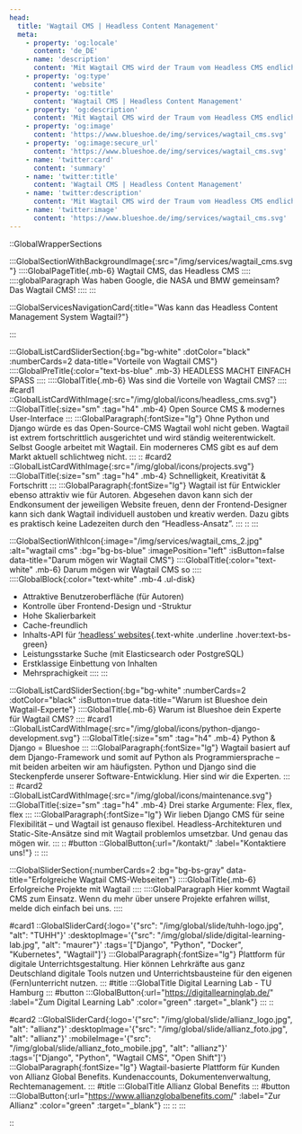 ```yaml
---
head:
  title: 'Wagtail CMS | Headless Content Management'
  meta:
    - property: 'og:locale'
      content: 'de_DE'
    - name: 'description'
      content: 'Mit Wagtail CMS wird der Traum vom Headless CMS endlich Wirklichkeit. ✅ Pfeilschnell ✅ SEO optimiert ✅  Rasch Erweiterbar |  Jetzt anfragen!'
    - property: 'og:type'
      content: 'website'
    - property: 'og:title'
      content: 'Wagtail CMS | Headless Content Management'
    - property: 'og:description'
      content: 'Mit Wagtail CMS wird der Traum vom Headless CMS endlich Wirklichkeit. ✅ Pfeilschnell ✅ SEO optimiert ✅  Rasch Erweiterbar |  Jetzt anfragen!'
    - property: 'og:image'
      content: 'https://www.blueshoe.de/img/services/wagtail_cms.svg'
    - property: 'og:image:secure_url'
      content: 'https://www.blueshoe.de/img/services/wagtail_cms.svg'
    - name: 'twitter:card'
      content: 'summary'
    - name: 'twitter:title'
      content: 'Wagtail CMS | Headless Content Management'
    - name: 'twitter:description'
      content: 'Mit Wagtail CMS wird der Traum vom Headless CMS endlich Wirklichkeit. ✅ Pfeilschnell ✅ SEO optimiert ✅  Rasch Erweiterbar |  Jetzt anfragen!'
    - name: 'twitter:image'
      content: 'https://www.blueshoe.de/img/services/wagtail_cms.svg'
---
```


::GlobalWrapperSections

:::GlobalSectionWithBackgroundImage{:src="/img/services/wagtail_cms.svg"}
::::GlobalPageTitle{.mb-6}
Wagtail CMS, das Headless CMS
::::
::::globalParagraph
Was haben Google, die NASA und BMW gemeinsam? Das Wagtail CMS!
::::
:::

:::GlobalServicesNavigationCard{:title="Was kann das Headless Content Management System Wagtail?"}

:::

:::GlobalListCardSliderSection{:bg="bg-white" :dotColor="black" :numberCards=2 data-title="Vorteile von Wagtail CMS"}
::::GlobalPreTitle{:color="text-bs-blue" .mb-3}
HEADLESS MACHT EINFACH SPASS
::::
::::GlobalTitle{.mb-6}
Was sind die Vorteile von Wagtail CMS?
::::
#card1
::GlobalListCardWithImage{:src="/img/global/icons/headless_cms.svg"}
:::GlobalTitle{:size="sm" :tag="h4" .mb-4}
Open Source CMS & modernes User-Interface
:::
:::GlobalParagraph{:fontSize="lg"}
Ohne Python und Django würde es das Open-Source-CMS Wagtail wohl nicht geben. Wagtail ist extrem fortschrittlich ausgerichtet und wird ständig weiterentwickelt. Selbst Google arbeitet mit Wagtail. Ein moderneres CMS gibt es auf dem Markt aktuell schlichtweg nicht.
:::
::
#card2
::GlobalListCardWithImage{:src="/img/global/icons/projects.svg"}
:::GlobalTitle{:size="sm" :tag="h4" .mb-4}
Schnelligkeit, Kreativität & Fortschritt
:::
:::GlobalParagraph{:fontSize="lg"}
Wagtail ist für Entwickler ebenso attraktiv wie für Autoren. Abgesehen davon kann sich der Endkonsument der jeweiligen Website freuen, denn der Frontend-Designer kann sich dank Wagtail individuell austoben und kreativ werden. Dazu gibts es praktisch keine Ladezeiten durch den “Headless-Ansatz”.
:::
::
:::

:::GlobalSectionWithIcon{:image="/img/services/wagtail_cms_2.jpg" :alt="wagtail cms" :bg="bg-bs-blue" :imagePosition="left" :isButton=false data-title="Darum mögen wir Wagtail CMS"}
::::GlobalTitle{:color="text-white" .mb-6}
Darum mögen wir Wagtail CMS so
::::
::::GlobalBlock{:color="text-white" .mb-4 .ul-disk}
- Attraktive Benutzeroberfläche (für Autoren)
- Kontrolle über Frontend-Design und -Struktur
- Hohe Skalierbarkeit
- Cache-freundlich
- Inhalts-API für [‘headless’ websites](/loesungen/headless-cms/){.text-white .underline .hover:text-bs-green}
- Leistungsstarke Suche (mit Elasticsearch oder PostgreSQL)
- Erstklassige Einbettung von Inhalten
- Mehrsprachigkeit
::::
:::

:::GlobalListCardSliderSection{:bg="bg-white" :numberCards=2 :dotColor="black" :isButton=true data-title="Warum ist Blueshoe dein Wagtail-Experte"}
::::GlobalTitle{.mb-6}
Warum ist Blueshoe dein Experte für Wagtail CMS?
::::
#card1
::GlobalListCardWithImage{:src="/img/global/icons/python-django-development.svg"}
:::GlobalTitle{:size="sm" :tag="h4" .mb-4}
Python & Django = Blueshoe
:::
:::GlobalParagraph{:fontSize="lg"}
Wagtail basiert auf dem Django-Framework und somit auf Python als Programmiersprache – mit beiden arbeiten wir am häufigsten. Python und Django sind die Steckenpferde unserer Software-Entwicklung. Hier sind wir die Experten.
:::
::
#card2
::GlobalListCardWithImage{:src="/img/global/icons/maintenance.svg"}
:::GlobalTitle{:size="sm" :tag="h4" .mb-4}
Drei starke Argumente: Flex, flex, flex
:::
:::GlobalParagraph{:fontSize="lg"}
Wir lieben Django CMS für seine Flexibilität – und Wagtail ist genauso flexibel. Headless-Architekturen und Static-Site-Ansätze sind mit Wagtail problemlos umsetzbar. Und genau das mögen wir.
:::
::
#button
::GlobalButton{:url="/kontakt/" :label="Kontaktiere uns!"}
::
:::

:::GlobalSliderSection{:numberCards=2 :bg="bg-bs-gray" data-title="Erfolgreiche Wagtail CMS-Webseiten"}
::::GlobalTitle{.mb-6}
Erfolgreiche Projekte mit Wagtail
::::
::::GlobalParagraph
Hier kommt Wagtail CMS zum Einsatz. Wenn du mehr über unsere Projekte erfahren willst, melde dich einfach bei uns.
::::

#card1
::GlobalSliderCard{:logo='{"src": "/img/global/slide/tuhh-logo.jpg", "alt": "TUHH"}' :desktopImage='{"src": "/img/global/slide/digital-learning-lab.jpg", "alt": "maurer"}' :tags='["Django", "Python", "Docker", "Kubernetes", "Wagtail"]'}
:::GlobalParagraph{:fontSize="lg"}
Plattform für digitale Unterrichtsgestaltung. Hier können Lehrkräfte aus ganz Deutschland digitale Tools nutzen und Unterrichtsbausteine für den eigenen (Fern)unterricht nutzen.
:::
#title
:::GlobalTitle
Digital Learning Lab - TU Hamburg
:::
#button
:::GlobalButton{:url="https://digitallearninglab.de/" :label="Zum Digital Learning Lab" :color="green" :target="_blank"}
:::
::

#card2
::GlobalSliderCard{:logo='{"src": "/img/global/slide/allianz_logo.jpg", "alt": "allianz"}' :desktopImage='{"src": "/img/global/slide/allianz_foto.jpg", "alt": "allianz"}' :mobileImage='{"src": "/img/global/slide/allianz_foto_mobile.jpg", "alt": "allianz"}' :tags='["Django", "Python", "Wagtail CMS", "Open Shift"]'}
:::GlobalParagraph{:fontSize="lg"}
Wagtail-basierte Plattform für Kunden von Allianz Global Benefits. Kundenaccounts, Dokumentenverwaltung, Rechtemanagement.
:::
#title
:::GlobalTitle
Allianz Global Benefits
:::
#button
:::GlobalButton{:url="https://www.allianzglobalbenefits.com/" :label="Zur Allianz" :color="green" :target="_blank"}
:::
::
:::

::